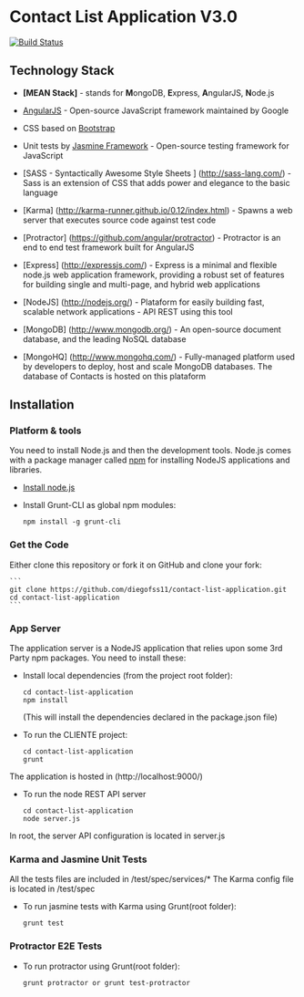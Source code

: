 Contact List Application V3.0
========================

[![Build Status](https://travis-ci.org/diegofss11/contact-list-application.svg?branch=master)](https://travis-ci.org/diegofss11/contact-list-application)

## Technology Stack

* <b>[MEAN Stack]</b> - stands for <b>M</b>ongoDB, <b>E</b>xpress, <b>A</b>ngularJS, <b>N</b>ode.js

* [AngularJS](http://www.angularjs.org/) - Open-source JavaScript framework maintained by Google
* CSS based on [Bootstrap](http://getbootstrap.com/)
* Unit tests by [Jasmine Framework](http://jasmine.github.io/) - Open-source testing framework for JavaScript
* [SASS - Syntactically Awesome Style Sheets ] (http://sass-lang.com/) - Sass is an extension of CSS that adds power and elegance to the basic language
* [Karma] (http://karma-runner.github.io/0.12/index.html) -  Spawns a web server that executes source code against test code
* [Protractor] (https://github.com/angular/protractor) - Protractor is an end to end test framework built for AngularJS
* [Express] (http://expressjs.com/) - Express is a minimal and flexible node.js web application framework, providing a robust set of features for building single and multi-page, and hybrid web applications
* [NodeJS] (http://nodejs.org/) - Plataform for easily building fast, scalable network applications - API REST using this tool
* [MongoDB] (http://www.mongodb.org/) - An open-source document database, and the leading NoSQL database
* [MongoHQ] (http://www.mongohq.com/) - Fully-managed platform used by developers to deploy, host and scale MongoDB databases. The database of Contacts is hosted on this plataform


## Installation

### Platform & tools

You need to install Node.js and then the development tools. Node.js comes with a package manager called [npm](http://npmjs.org) for installing NodeJS applications and libraries.
* [Install node.js](http://nodejs.org/download/)
* Install Grunt-CLI as global npm modules:

    ```
    npm install -g grunt-cli
    ```

### Get the Code

Either clone this repository or fork it on GitHub and clone your fork:

    ```
    git clone https://github.com/diegofss11/contact-list-application.git
    cd contact-list-application
    ```

### App Server

The application server is a NodeJS application that relies upon some 3rd Party npm packages.  You need to install these:

* Install local dependencies (from the project root folder):

    ```
    cd contact-list-application
    npm install
    ```

  (This will install the dependencies declared in the package.json file)

* To run the CLIENTE project:

    ```
    cd contact-list-application
    grunt
    ```

The application is hosted in (http://localhost:9000/)

* To run the node REST API server

    ```
    cd contact-list-application
    node server.js
    ```

In root, the server API configuration is located in server.js

### Karma and Jasmine Unit Tests

All the tests files are included in /test/spec/services/*
The Karma config file is located  in /test/spec

* To run jasmine tests with Karma using Grunt(root folder):

    ```
    grunt test
    ```

### Protractor E2E Tests

* To run protractor using Grunt(root folder):

    ```
    grunt protractor or grunt test-protractor
    ```
